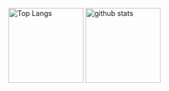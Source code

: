 <p align="left"> 
  <img alt="Top Langs" height="150px" src=https://github-readme-stats-git-masterrstaa-rickstaa.vercel.app/api/top-langs/?username=TomoyaNishi&layout=compact&show_icons=true&theme=onedark" />
  <img alt="github stats" height="150px" src="https://github-readme-stats-git-masterrstaa-rickstaa.vercel.app/api?username=TomoyaNishi&theme=onedark&show_icons=ture" />
</p>
<!--
**TomoyaNishi/TomoyaNishi** is a ✨ _special_ ✨ repository because its `README.md` (this file) appears on your GitHub profile.

Here are some ideas to get you started:

- 🔭 I’m currently working on ...
- 🌱 I’m currently learning ...
- 👯 I’m looking to collaborate on ...
- 🤔 I’m looking for help with ...
- 💬 Ask me about ...
- 📫 How to reach me: ...
- 😄 Pronouns: ...
- ⚡ Fun fact: ...
-->
